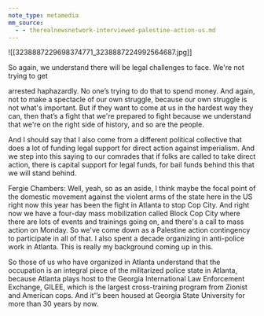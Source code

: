 ```yaml
---
note_type: metamedia
mm_source:
  - - therealnewsnetwork-interviewed-palestine-action-us.md
---
```


![[3238887229698374771_3238887224992564687.jpg]]

So again, we understand there will be legal challenges to face. We're not trying to get

arrested haphazardly. No one’s trying to do that to spend money. And again, not to make a
spectacle of our own struggle, because our own struggle is not what's important. But if they
want to come at us in the hardest way they can, then that’s a fight that we're prepared to
fight because we understand that we're on the right side of history, and so are the people.

And I should say that I also come from a different political collective that does a lot of
funding legal support for direct action against imperialism. And we step into this saying to
our comrades that if folks are called to take direct action, there is capital support for legal
funds, for bail funds behind this that we will stand behind.

Fergie Chambers: Well, yeah, so as an aside, I think maybe the focal point of the domestic
movement against the violent arms of the state here in the US right now this year has been
the fight in Atlanta to stop Cop City. And right now we have a four-day mass mobilization
called Block Cop City where there are lots of events and trainings going on, and there's a call
to mass action on Monday. So we've come down as a Palestine action contingency to
participate in all of that. I also spent a decade organizing in anti-police work in Atlanta. This
is really my background coming up in this.

So those of us who have organized in Atlanta understand that the occupation is an integral
piece of the militarized police state in Atlanta, because Atlanta plays host to the Georgia
International Law Enforcement Exchange, GILEE, which is the largest cross-training
program from Zionist and American cops. And it'’s been housed at Georgia State University
for more than 30 years by now.


